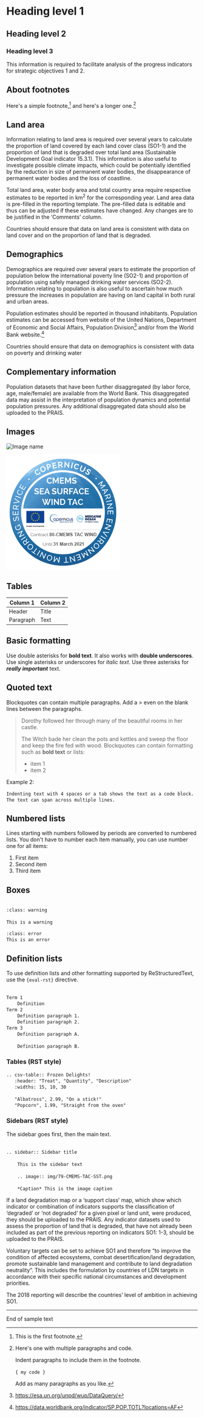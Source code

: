 # Heading level 1

## Heading level 2

### Heading level 3

This information is required to facilitate analysis of the progress indicators for strategic objectives 1 and 2.


## About footnotes

Here's a simple footnote,[^1] and here's a longer one.[^bignote]

[^1]: This is the first footnote.

[^bignote]: Here's one with multiple paragraphs and code.

    Indent paragraphs to include them in the footnote.

    `{ my code }`

    Add as many paragraphs as you like.


## Land area

Information relating to land area is required over several years to calculate the proportion of land covered by
each land cover class (SO1-1) and the proportion of land that is degraded over total land area (Sustainable
Development Goal indicator 15.3.1). This information is also useful to investigate possible climate impacts,
which could be potentially identified by the reduction in size of permanent water bodies, the disappearance of
permanent water bodies and the loss of coastline.

Total land area, water body area and total country area require respective estimates to be reported in km<sup>2</sup> for
the corresponding year. Land area data is pre-filled in the reporting template. The pre-filled data is editable
and thus can be adjusted if these estimates have changed. Any changes are to be justified in the ‘Comments’
column.

Countries should ensure that data on land area is consistent with data on land cover and on the proportion of
land that is degraded.

## Demographics

Demographics are required over several years to estimate the proportion of population below the international
poverty line (SO2-1) and proportion of population using safely managed drinking water services (SO2-2).
Information relating to population is also useful to ascertain how much pressure the increases in population
are having on land capital in both rural and urban areas.

Population estimates should be reported in thousand inhabitants. Population estimates can be accessed from
website of the United Nations, Department of Economic and Social Affairs, Population Division[^2] and/or from
the World Bank website.[^3]

[^2]: https://esa.un.org/unpd/wup/DataQuery/
[^3]: https://data.worldbank.org/indicator/SP.POP.TOTL?locations=AF

Countries should ensure that data on demographics is consistent with data on poverty and drinking water

## Complementary information

Population datasets that have been further disaggregated (by labor force, age, male/female) are available
from the World Bank. This disaggregated data may assist in the interpretation of population dynamics and
potential population pressures. Any additional disaggregated data should also be uploaded to the PRAIS.

## Images

![Image name](https://d33wubrfki0l68.cloudfront.net/eab45e25bb79970178fab7a2d10cba0209372a59/94d9e/assets/images/philly-magic-garden.jpg "This is the tooltip")

![Internal image 2](/img/80-CMEMS-TAC-WIND.png "Tooltip 2")


## Tables

| Column 1 |   Column 2 |
| -------- | ---------- |
| Header     | Title       |
| Paragraph     | Text        |


## Basic formatting

Use double asterisks for **bold text**. It also works with __double underscores__.
Use single asterisks or underscores for *italic* _text_.
Use three asterisks for ***really important*** text.


## Quoted text

Blockquotes can contain multiple paragraphs. Add a > even on the blank lines between the paragraphs.

> Dorothy followed her through many of the beautiful rooms in her castle.
>
> The Witch bade her clean the pots and kettles and sweep the floor and keep the fire fed with wood.
> Blockquotes can contain formatting such as **bold text** or lists:
> - item 1
> - item 2
> 

Example 2:

    Indenting text with 4 spaces or a tab shows the text as a code block.
    The text can span across multiple lines.



## Numbered lists

Lines starting with numbers followed by periods are converted to numbered lists. You don't have to number each item manually, you can use number one for all items:

1. First item
2. Second item
3. Third item


## Boxes

```{note} This is a default note, without any arguments.
```

```{admonition} Orange title
:class: warning

This is a warning
```

```{admonition} Red title
:class: error
This is an error
```

## Definition lists

To use definition lists and other formatting supported by ReStructuredText, use the `{eval-rst}` directive.

```{eval-rst}

Term 1
    Definition
Term 2
    Definition paragraph 1.
    Definition paragraph 2.
Term 3
    Definition paragraph A.

    Definition paragraph B.

```

### Tables (RST style)

```{eval-rst}
.. csv-table:: Frozen Delights!
   :header: "Treat", "Quantity", "Description"
   :widths: 15, 10, 30

   "Albatross", 2.99, "On a stick!"
   "Popcorn", 1.99, "Straight from the oven"
```

### Sidebars (RST style)

The sidebar goes first, then the main text.

```{eval-rst}

.. sidebar:: Sidebar title

    This is the sidebar text

    .. image:: img/79-CMEMS-TAC-SST.png

    *Caption* This is the image caption
```

If a land degradation map or a ‘support class’ map, which show which indicator or combination of
indicators supports the classification of ‘degraded’ or ‘not degraded’ for a given pixel or land unit,
were produced, they should be uploaded to the PRAIS. Any indicator datasets used to assess the
proportion of land that is degraded, that have not already been included as part of the previous
reporting on indicators SO1: 1-3, should be uploaded to the PRAIS.

Voluntary targets can be set to achieve SO1 and therefore “to improve the condition of affected
ecosystems, combat desertification/land degradation, promote sustainable land management and
contribute to land degradation neutrality”. This includes the formulation by countries of LDN targets
in accordance with their specific national circumstances and development priorities.

The 2018 reporting will describe the countries’ level of ambition in achieving SO1.

------

End of sample text
